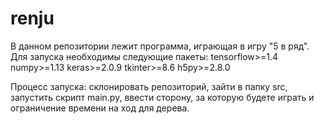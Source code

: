 # renju
В данном репозитории лежит программа, играющая в игру "5 в ряд". Для запуска необходимы следующие пакеты:
tensorflow>=1.4
numpy>=1.13
keras>=2.0.9
tkinter>=8.6
h5py>=2.8.0

Процесс запуска: склонировать репозиторий, зайти в папку src, запустить скрипт main.py, ввести сторону, за которую будете играть и ограничение времени на ход для дерева.
